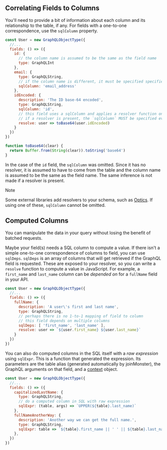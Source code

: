 ## Correlating Fields to Columns

You'll need to provide a bit of information about each column and its relationship to the table, if any. For fields with a one-to-one correspondence, use the `sqlColumn` property.

```javascript
const User = new GraphQLObjectType({
  //...
  fields: () => ({
    id: {
      // the column name is assumed to be the same as the field name
      type: GraphQLInt
    },
    email: {
      type: GraphQLString,
      // if the column name is different, it must be specified specified
      sqlColumn: 'email_address'
    },
    idEncoded: {
      description: 'The ID base-64 encoded',
      type: GraphQLString,
      sqlColumn: 'id',
      // this field uses a sqlColumn and applies a resolver function on the value
      // if a resolver is present, the `sqlColumn` MUST be specified even if it is the same name as the field
      resolve: user => toBase64(user.idEncoded)
    }
  })
})

function toBase64(clear) {
  return Buffer.from(String(clear)).toString('base64')
}
```

In the case of the `id` field, the `sqlColumn` was omitted. Since it has no resolver, it is assumed to have to come from the table and the column name is assumed to be the same as the field name. The same inference is not made if a resolver is present.

<div class="admonition note">
  <p class="first admonition-title">Note</p>
  <p class="last">
    Some external libraries add resolvers to your schema, such as <a href="https://github.com/apollographql/optics-agent-js">Optics</a>. If using one of these, <code>sqlColumn</code> cannot be omitted.
  </p>
</div>

## Computed Columns

You can manipulate the data in your query without losing the benefit of batched requests.

Maybe your field(s) needs a SQL column to compute a value. If there isn't a simple one-to-one correspondence of columns to field, you can use `sqlDeps`. `sqlDeps` is an array of columns that will get retrieved if the GraphQL field is requested. These are exposed to your resolver, so you can write a `resolve` function to compute a value in JavaScript. For example, a `first_name` and `last_name` column can be *depended on* for a `fullName` field in your API.

```javascript
const User = new GraphQLObjectType({
  //...
  fields: () => ({
    fullName: {
      description: 'A user\'s first and last name',
      type: GraphQLString,
      // perhaps there is no 1-to-1 mapping of field to column
      // this field depends on multiple columns
      sqlDeps: [ 'first_name', 'last_name' ],
      resolve: user => `${user.first_name} ${user.last_name}`
    }
  })
})
```

You can also do computed columns in the SQL itself with a *raw expression* using `sqlExpr`. This is a function that generated the expression. Its parameters are the table alias (generated automatically by joinMonster), the GraphQL arguments on that field,  and a [context](/where/#adding-context) object.

```javascript
const User = new GraphQLObjectType({
  //...
  fields: () => ({
    capitalizedLastName: {
      type: GraphQLString,
      // do a computed column in SQL with raw expression
      sqlExpr: (table, args) => `UPPER(${table}.last_name)`
    },
    fullNameAnotherWay: {
      description: 'Another way we can get the full name.',
      type: GraphQLString,
      sqlExpr: table => `${table}.first_name || ' ' || ${table}.last_name`
    },
  })
})
```


